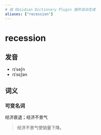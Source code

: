 ```yaml
---
# 由 Obsidian Dictionary Plugin 插件自动生成
aliases: ["recession"]
---
```


# recession

## 发音

- rɪˈseʃn
- rɪˈsɛʃən

## 词义

### 可变名词

经济衰退；经济不景气

> 经济不景气使销量下降。



## 


